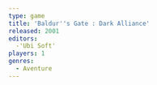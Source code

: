 ```yaml
---
type: game
title: 'Baldur''s Gate : Dark Alliance'
released: 2001
editors: 
  -'Ubi Soft'
players: 1
genres:
  - Aventure
---
```


